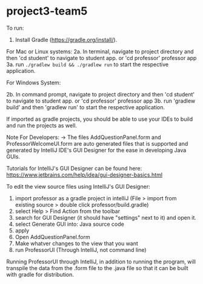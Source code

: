 # project3-team5

To run: 
1. Install Gradle (https://gradle.org/install/).

For Mac or Linux systems:
2a. In terminal, navigate to project directory and then 'cd student' to navigate to student app.
    or 'cd professor' professor app
3a. run `./gradlew build && ./gradlew run` to start the respective application.

For Windows System:

2b. In command prompt, navigate to project directory and then 'cd student' to navigate to student app.
    or 'cd professor' professor app
3b. run 'gradlew build' and then 'gradlew run' to start the respective application.

If imported as gradle projects, you should be able to use your IDEs to build and run the projects as well.

Note For Developers:
-> The files AddQuestionPanel.form and ProfessorWelcomeUI.form are auto generated files that is supported and
generated by IntelliJ IDE's GUI Designer for the ease in developing Java GUIs.

Tutorials for IntelliJ's GUI Designer can be found here: https://www.jetbrains.com/help/idea/gui-designer-basics.html 

To edit the view source files using IntelliJ's GUI Designer:
1. import professor as a gradle project in intelliJ (File > import from existing source > double click professor/build.gradle)
2. select Help > Find Action from the toolbar
3. search for GUI Designer (it should have "settings" next to it) and open it.
4. select Generate GUI into: Java source code
5. apply
6. Open AddQuestionPanel.form
7. Make whatver changes to the view that you want
8. run ProfessorUI (Through IntelliJ, not command line)

Running ProfessorUI through IntelliJ, in addition to running the program, will transpile the data from the .form file to the .java file so that it can be built with gradle for distribution.
